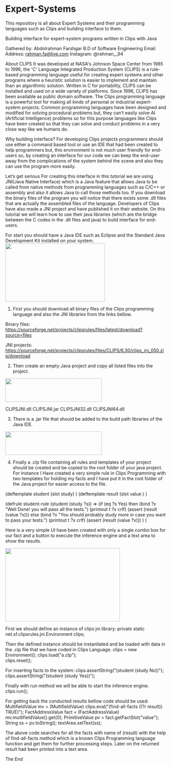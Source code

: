 # Expert-Systems
This repository is all about Expert Systems and their programming languages such as Clips and building interface to them.


Building interface for expert-system programs written in Clips with Java


Gathered by:
Abdolrahman Farshgar
B.D of Software Engineering
Email Address: rahman.fa@live.com
Instagram: @rahman__94


About CLIPS
It was developed at NASA's Johnson Space Center from 1985 to 1996, the 'C' Language Integrated Production System (CLIPS) is a rule-based programming language useful for creating expert systems and other programs where a heuristic solution is easier to implement and maintain than an algorithmic solution. Written in C for portability, CLIPS can be installed and used on a wide variety of platforms. Since 1996, CLIPS has been available as public domain software.
The Clips  programming language is a powerful tool for making all kinds of personal or industrial expert-system projects. 
Common programming languages have been designed and modified for solving procedural problems but, they can’t easily solve AI (Artificial Intelligence) problems so for this purpose languages like Clips have been created so that they can solve and conduct problems in a very close way like we humans do.

Why building interface?
For developing Clips projects programmers should use either a command based tool or use an IDE that had been created to help programmers but, this environment is not much user friendly for end-users so, by creating an interface for our code we can keep the end-user away from the complications of the system behind the scene and also they can use the program more easily.




Let’s get serious
For creating this interface in this tutorial we are using JNI(Java Native Interface)  which is a Java feature that allows Java to be called from native methods from programming languages such as C/C++ or assembly and also it allows Java to call those methods too.
If you download the binary files of the program you will notice that there exists some .dll files that are actually the assembled files of the language. 
Developers of Clips have also made a JNI project and have published it on their website. On this tutorial we will learn how to use their java libraries (which are the bridge between the C codes in the .dll files and java) to build interface for end-users.

For start you should have a Java IDE such as Eclipse and the Standard Java Development Kit installed on your system.
<img src="https://qjnt2a.bn1301.livefilestore.com/y3muGhQhba6oKs6_1Jzr6ifLqZFuJN989cu17QwEnwKjIuL7HswC3hT57iS0kjJVsGH3Tyc_uAOQO3Lqg1ZPMkyLuAIesI0Ir-FDf05AiuNNjziRSSlArjNs_N5qGarZVLKoJFvNg-rsm7jwStzh8IvA8G2fDrNb9NXH6_5Rh5lPBc?width=312&height=182&cropmode=none" width="312" height="182" />


1.	First you should download all binary files of the Clips programming language and also the JNI libraries from the links bellow.

Binary files:  
https://sourceforge.net/projects/clipsrules/files/latest/download?source=files

JNI projects:
https://sourceforge.net/projects/clipsrules/files/CLIPS/6.30/clips_jni_050.zip/download


2.	Then create an empty Java project and copy all listed files into the project.

<img src="https://qtnt2a.bn1301.livefilestore.com/y3m4dTfbsciRfciqdVAm9F21kaxSesuaxRiUuUjhTNRY6dmdmn99lCn3Vyeqjdoj3nKj2XsWab4vxH5LJT9atW1v2kBTlZLkwWMVZJ4Bk1_sy9qRaq3F38CU11LhRBy9TkED4AD4HogvsCjJ9iWVqDvE4tFFWtOFOmXG-Hax51uDEE?width=302&height=73&cropmode=none" width="302" height="73" />

CLIPSJNI.dll
CLIPSJNI.jar
CLIPSJNI32.dll
CLIPSJNI64.dll



3.	There is a .jar file that should be added to the build path libraries of the Java IDE.

<img src="https://qtnt2a.bn1301.livefilestore.com/y3m4dTfbsciRfciqdVAm9F21kaxSesuaxRiUuUjhTNRY6dmdmn99lCn3Vyeqjdoj3nKj2XsWab4vxH5LJT9atW1v2kBTlZLkwWMVZJ4Bk1_sy9qRaq3F38CU11LhRBy9TkED4AD4HogvsCjJ9iWVqDvE4tFFWtOFOmXG-Hax51uDEE?width=302&height=73&cropmode=none" width="302" height="73" />

4.	Finally a .clp file containing all rules and templates of your project should be created and be copied to the root folder of your java project. For instance I Have created a very simple rule in Clips Programming with two templates for holding my facts and I have put it in the root folder of the Java project for easier access to the file.

(deftemplate student
	(slot study)
)
(deftemplate result
	(slot value )
)

(defrule student-rule 
	 (student (study ?s))
  =>
  	(if (eq ?s Yes) 
  		then
  		(bind ?x "Well Done! you will pass all the tests.")
 		(printout t ?x crlf)
 		(assert (result (value ?x)))
 	else 
 		(bind ?x "You should probably study more in case you want to pass your tests.")
 		(printout t ?x crlf) 
 		(assert (result (value ?x)))
 	)
)


Here is a very simple UI have been created with only a single combo box for our fact and a button to execute the inference engine and a text area to show the results.

<img src="https://pdnt2a.bn1301.livefilestore.com/y3mZ6G06UWiwhfoG6HOyKFgL34iDCipOFXsVns7Zq_UZxL6oqsOB4wumoihYskU5vU5uOrME35k8_yG_c9LlU8IwC_7HIiXHbp47_YD60rqckFiCSoXTfN1TeviGNeQL3iV_H8dSh69PFXX-I50yN3Dfg5wqwRdKzZ3GqIhXGoKjIc?width=359&height=229&cropmode=none" width="359" height="229" />



First we should define an instance of clips jni library:
private static net.sf.clipsrules.jni.Environment clips;

Then the defined instance should be instantiated and be loaded with data in the .clp file that we have coded in Clips Language.
clips = new Environment();
clips.load("a.clp");	
clips.reset();


For inserting facts to the system:
clips.assertString("(student (study No))"); 
clips.assertString("(student (study Yes))"); 

Finally with run method we will be able to start the inference engine.
clips.run();

For getting back the conducted results bellow code should be used:
MultifieldValue mv = (MultifieldValue) clips.eval("(find-all-facts ((?r result)) TRUE)");
FactAddressValue fact = (FactAddressValue) mv.multifieldValue().get(0);
PrimitiveValue pv = fact.getFactSlot("value");
String ss = pv.toString();
textArea.setText(ss);

The above code searches for all the facts with name of (result) with the help of find-all-facts method which is a known Clips Programming language function and get them for further processing steps. Later on the returned result had been printed into a text area.




The End

